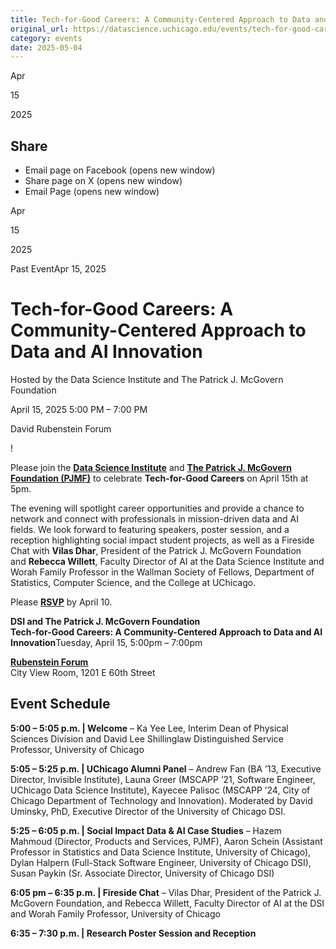 ```yaml
---
title: Tech-for-Good Careers: A Community-Centered Approach to Data and AI Innovation – DSI
original_url: https://datascience.uchicago.edu/events/tech-for-good-careers-event
category: events
date: 2025-05-04
---
```


Apr

15

2025

## Share

* Email page on Facebook (opens new window)
* Share page on X (opens new window)
* Email Page (opens new window)

<!-- Table-like structure detected -->

Apr

15

2025

Past EventApr 15, 2025

# Tech-for-Good Careers: A Community-Centered Approach to Data and AI Innovation

Hosted by the Data Science Institute and The Patrick J. McGovern Foundation

April 15, 2025 5:00 PM – 7:00 PM

David Rubenstein Forum

!

Please join the [**Data Science Institute**](https://datascience.uchicago.edu/) and [**The Patrick J. McGovern Foundation (PJMF)**](https://www.mcgovern.org/) to celebrate **Tech-for-Good Careers** on April 15th at 5pm.

The evening will spotlight career opportunities and provide a chance to network and connect with professionals in mission-driven data and AI fields. We look forward to featuring speakers, poster session, and a reception highlighting social impact student projects, as well as a Fireside Chat with **Vilas Dhar**, President of the Patrick J. McGovern Foundation and **Rebecca Willett**, Faculty Director of AI at the Data Science Institute and Worah Family Professor in the Wallman Society of Fellows, Department of Statistics, Computer Science, and the College at UChicago.

Please [**RSVP**](https://urldefense.com/v3/__https:/docs.google.com/forms/d/e/1FAIpQLSeYmqKWYsghNPi6Et6ij8nTkocvwQOXXHx2X7p4hB06JFGd5A/viewform__;!!BpyFHLRN4TMTrA!4uqLh1Hjp2KbTPFJGxtfL6b3Drm2qdm_HHDwG8wAkSitY8MI7nQ6oRB5pnZ8wTz9UoGcIugPmi72SFa47qFVeOFz$) by April 10.

**DSI and The Patrick J. McGovern Foundation  
Tech-for-Good Careers: A Community-Centered Approach to Data and AI Innovation**Tuesday, April 15, 5:00pm – 7:00pm

**[Rubenstein Forum](https://davidrubensteinforum.uchicago.edu/)**  
City View Room, 1201 E 60th Street

## Event Schedule

**5:00 – 5:05 p.m. | Welcome** – Ka Yee Lee, Interim Dean of Physical Sciences Division and David Lee Shillinglaw Distinguished Service Professor, University of Chicago

**5:05 – 5:25 p.m. | UChicago Alumni Panel** – Andrew Fan (BA ’13, Executive Director, Invisible Institute), Launa Greer (MSCAPP ’21, Software Engineer, UChicago Data Science Institute), Kayecee Palisoc (MSCAPP ’24, City of Chicago Department of Technology and Innovation). Moderated by David Uminsky, PhD, Executive Director of the University of Chicago DSI.

**5:25 – 6:05 p.m. | Social Impact Data & AI Case Studies** – Hazem Mahmoud (Director, Products and Services, PJMF), Aaron Schein (Assistant Professor in Statistics and Data Science Institute, University of Chicago), Dylan Halpern (Full-Stack Software Engineer, University of Chicago DSI), Susan Paykin (Sr. Associate Director, University of Chicago DSI)

**6:05 pm – 6:35 p.m. | Fireside Chat** – Vilas Dhar, President of the Patrick J. McGovern Foundation, and Rebecca Willett, Faculty Director of AI at the DSI and Worah Family Professor, University of Chicago

**6:35 – 7:30 p.m. | Research Poster Session and Reception**